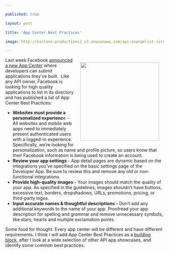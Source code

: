 ---
published: true
layout: post
title: 'App Center Best Practices'
image: http://kinlane-productions2.s3.amazonaws.com/api-evangelist-site/blog/facebook-app-center.png
---

<p><img style="padding: 15px;" src="https://kinlane-productions2.s3.amazonaws.com/api-evangelist/facebook/facebook-app-center.png" alt="" width="250" align="right" />
<p>Last week Facebook <a title="announced a new App Center" href="https://developers.facebook.com/blog/post/2012/05/09/introducing-the-app-center/">announced a new App Center</a> where developers can submit applications they've built. &nbsp;Like any API owner, Facebook is looking for high quality applications to list in its directory and has published a list of App Center Best Practices:
<ul class="mainlist">
<li><strong>Websites must provide a personalized experienc</strong>e - All websites and mobile web apps need to immediately present authenticated users with a logged-in experience. Specifically, we&rsquo;re looking for personalization, such as name and profile picture, so users know that their Facebook information is being used to create an account. </li>
<li><strong>Review your app settings </strong>- App detail pages are dynamic based on the integrations you&rsquo;ve specified on the basic settings page of the Developer App. Be sure to review this and remove any old or non-functional integrations. </li>
<li><strong>Provide high-quality images -</strong> Your images should match the quality of your app. As specified in the guidelines, images shouldn&rsquo;t have buttons, excessive text, borders, dropshadows, URLs, promotions, pricing, or third-party logos. </li>
<li><strong>Input accurate names &amp; thoughtful descriptions -</strong> Don&rsquo;t add any additional keywords to the name of your app. Proofread your app description for spelling and grammar and remove unnecessary symbols, like stars, hearts and multiple exclamation points.</li>
</ul>
<p>Some food for thought. Every app center will be different and have different requirements. I think I will add App Center Best Practices as a <a title="building block" href="http://www.apievangelist.com/buildingblocks/">building block</a>, after I look at a wide selection of other API app showcases, and identify some common best practices.

